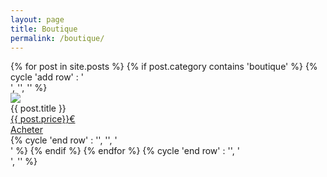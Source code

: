 ```yaml
---
layout: page
title: Boutique
permalink: /boutique/
---
```


<div>
{% for post in site.posts %}
{% if post.category contains 'boutique' %}
    {% cycle 'add row' : '<div class="row">', '', '' %}
        <div class="column column-33">
            <div class="preview-panel">
                <a href="{{ post.url | prepend: site.baseurl }}">
                    <img src="{{ post.preview }}">
                </a>
                <div class="post-title">{{ post.title }}
                <br>
                <a href="#" class="tag">{{ post.price}}€ </a>
                <br>
                <a class="button" href="{{ post.url | prepend: site.baseurl }}">Acheter</a></div>
           </div>
        </div>
{% cycle 'end row' : '', '', '</div>' %}
{% endif %}
{% endfor %}
{% cycle 'end row' : '', '</div>', '</div>' %}
</div>